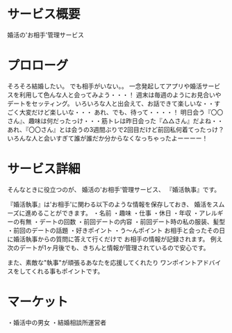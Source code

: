 # サービス概要
 
婚活の'お相手'管理サービス
 
# プロローグ
 
そろそろ結婚したい。
でも相手がいない。。
一念発起してアプリや婚活サービスを利用して色んな人と会ってみよう・・・！
週末は毎週のようにお見合いやデートをセッティング。
いろいろな人と出会えて、お話できて楽しいな・・すごく大変だけど楽しいな・・・
あれ、でも、待って・・・・！
明日会う『〇〇さん』、趣味は何だったっけ・・・筋トレは昨日会った『△△さん』だよね・・
あれ、『〇〇さん』とは会うの3週間ぶりで2回目だけど前回私何着てったっけ？
いろんな人と会いすぎて誰が誰だか分からなくなっちゃったよーーーー！

 
# サービス詳細
 
そんなときに役立つのが、
婚活の'お相手'管理サービス、
『婚活執事』です。

『婚活執事』は'お相手'に関わる以下のような情報を保存しておき、
婚活をスムーズに進めることができます。
・名前
・趣味
・仕事
・休日
・年収
・アレルギーの有無
・デートの回数
・前回デートの内容
・前回デート時の私の服装、髪型
・前回のデートの話題
・好きポイント
・う〜んポイント
お相手と会ったその日に婚活執事からの質問に答えて行くだけで
お相手の情報が記録されます。
例え次のデートが1ヶ月後でも、きちんと情報が管理されているので安心です。

また、素敵な"執事"が頑張るあなたを応援してくれたり
ワンポイントアドバイスをしてくれる事もポイントです。
 
# マーケット
 
・婚活中の男女
・結婚相談所運営者

